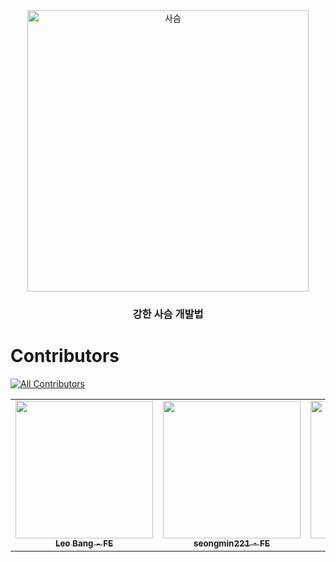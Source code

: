 
<div align = "center">
  <img width="450" alt="사슴" src="https://user-images.githubusercontent.com/62981406/136650243-f24e5ade-70eb-4835-ab4c-2847ec9ba620.png" >

  ### 강한 사슴 개발법 
  
</div>

# Contributors
[![All Contributors](https://img.shields.io/badge/all_contributors-5-green.svg?style=flat-square)](#contributors-)

<table>
  <tr>
    <td align="center"><a href="https://github.com/leobang17"><img src="https://avatars.githubusercontent.com/leobang17?v=4?s=200" width="220px;" alt=""/><br /><sub><b>Leo Bang - FE</b></sub></a></td>
    <td align="center"><a href="https://github.com/seongmin221"><img src="https://avatars.githubusercontent.com/seongmin221?v=4?s=200" width="220px;" alt=""/><br /><sub><b>seongmin221 - FE</b></sub></a></td>
    <td align="center"><a href="https://github.com/yunseonyeong"><img src="https://avatars.githubusercontent.com/yunseonyeong?v=4?s=200" width="220px;" alt=""/><br /><sub><b>seonyeong Yun - BE
</b></sub></a></td>
    <td align="center"><a href="https://github.com/JeongH0"><img src="https://avatars.githubusercontent.com/JeongH0?v=4?s=200" width="220px;" alt=""/><br /><sub><b>JeongH0 - BE</b></sub></a></td>
    <td align="center"><a href="https://github.com/rineeee"><img src="https://avatars.githubusercontent.com/rineeee?v=4?s=200" width="220px;" alt=""/><br /><sub><b>rineeee - BE</b></sub></a></td>
  </tr>
</table>
